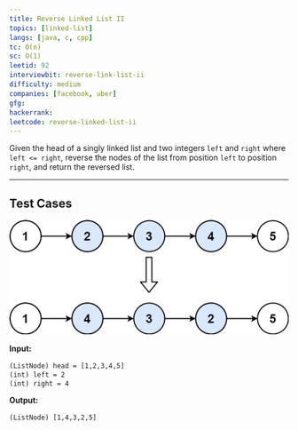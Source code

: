 ```yaml
---
title: Reverse Linked List II
topics: [linked-list]
langs: [java, c, cpp]
tc: O(n)
sc: O(1)
leetid: 92
interviewbit: reverse-link-list-ii
difficulty: medium
companies: [facebook, uber]
gfg: 
hackerrank: 
leetcode: reverse-linked-list-ii
---
```


Given the head of a singly linked list and two integers `left` and `right` where `left <= right`, 
reverse the nodes of the list from position `left` to position `right`, and return the reversed list.

---

## Test Cases

![Linked list](../../assets/img/code/rev2ex2.jpeg)

**Input:**
```
(ListNode) head = [1,2,3,4,5]
(int) left = 2
(int) right = 4
```

**Output:**
```
(ListNode) [1,4,3,2,5]
```